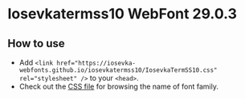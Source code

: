# Iosevkatermss10 WebFont 29.0.3

## How to use

- Add `<link href="https://iosevka-webfonts.github.io/iosevkatermss10/IosevkaTermSS10.css" rel="stylesheet" />` to your `<head>`.
- Check out the [CSS file](./IosevkaTermSS10.css) for browsing the name of font family.
